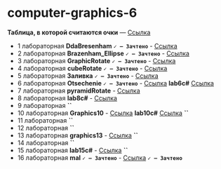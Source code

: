 # computer-graphics-6

**Таблица, в которой считаются очки** — [Ссылка](https://docs.google.com/spreadsheets/d/1c1bMOQATtHO3GtSg-hIGbgNYOrQGu5QS)

* 1 лабораторная __DdaBresenham__ __`✓ — Зачтено`__ - [Ссылка](https://github.com/RinaBoni/computer-graphics-6/tree/main/DdaBresenham) 
* 2 лабораторная __Brazenham_Ellipse__ __`✓ — Зачтено`__ - [Ссылка](https://github.com/RinaBoni/computer-graphics-6/tree/main/Brazenham_Ellipse) 
* 3 лабораторная __GraphicRotate__ __`✓ — Зачтено`__ - [Ссылка](https://github.com/RinaBoni/computer-graphics-6/tree/main/GraphicRotate) 
* 4 лабораторная __cubeRotate__ __`✓ — Зачтено`__ - [Ссылка](https://github.com/RinaBoni/computer-graphics-6/tree/main/cubeRotate) 
* 5 лабораторная __Заливка__ __`✓ — Зачтено`__ - [Ссылка](https://github.com/RinaBoni/computer-graphics-6/tree/main/Заливка) 
* 6 лабораторная __Otsechenie__ __`✓ — Зачтено`__ - [Ссылка](https://github.com/RinaBoni/computer-graphics-6/tree/main/Otsechenie)  __lab6c#__ [Ссылка](https://github.com/RinaBoni/computer-graphics-6/tree/main/lab6c%23) 
* 7 лабораторная __pyramidRotate__ - [Ссылка](https://github.com/RinaBoni/computer-graphics-6/tree/main/pyramidRotate) 
* 8 лабораторная __lab8c#__ - [Ссылка](https://github.com/RinaBoni/computer-graphics-6/tree/main/lab8c%23) 
* 9 лабораторная  __``__
* 10 лабораторная __Graphics10__ - [Ссылка](https://github.com/RinaBoni/computer-graphics-6/tree/main/Graphics10)  __lab10c#__ [Ссылка](https://github.com/RinaBoni/computer-graphics-6/tree/main/lab10c%23) __``__
* 11 лабораторная  __``__
* 12 лабораторная  __``__
* 13 лабораторная __graphics13__ - [Ссылка](https://github.com/RinaBoni/computer-graphics-6/tree/main/graphics13) __``__
* 14 лабораторная  __``__
* 15 лабораторная __lab15c#__ - [Ссылка](https://github.com/RinaBoni/computer-graphics-6/tree/main/lab15c%23) __``__
* 16 лабораторная __mal__ __`✓ — Зачтено`__ - [Ссылка](https://github.com/RinaBoni/computer-graphics-6/tree/main/mal) __`✓ — Зачтено`__
